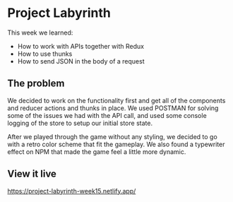 # Project Labyrinth

This week we learned:

- How to work with APIs together with Redux
- How to use thunks
- How to send JSON in the body of a request

## The problem

We decided to work on the functionality first and get all of the components and reducer actions and thunks in place. We used POSTMAN for solving some of the issues we had with the API call, and used some console logging of the store to setup our initial store state.

After we played through the game without any styling, we decided to go with a retro color scheme that fit the gameplay. We also found a typewriter effect on NPM that made the game feel a little more dynamic.

## View it live

https://project-labyrinth-week15.netlify.app/
